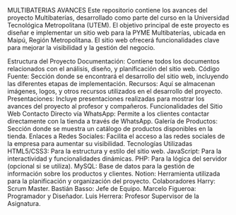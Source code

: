 MULTIBATERIAS AVANCES
Este repositorio contiene los avances del proyecto Multibaterías, desarrollado como parte del curso en la Universidad Tecnológica Metropolitana (UTEM). El objetivo principal de este proyecto es diseñar e implementar un sitio web para la PYME Multibaterías, ubicada en Maipú, Región Metropolitana. El sitio web ofrecerá funcionalidades clave para mejorar la visibilidad y la gestión del negocio.

Estructura del Proyecto
Documentación: Contiene todos los documentos relacionados con el análisis, diseño, y planificación del sitio web.
Código Fuente: Sección donde se encontrará el desarrollo del sitio web, incluyendo las diferentes etapas de implementación.
Recursos: Aquí se almacenan imágenes, logos, y otros recursos utilizados en el desarrollo del proyecto.
Presentaciones: Incluye presentaciones realizadas para mostrar los avances del proyecto al profesor y compañeros.
Funcionalidades del Sitio Web
Contacto Directo vía WhatsApp: Permite a los clientes contactar directamente con la tienda a través de WhatsApp.
Galería de Productos: Sección donde se muestra un catálogo de productos disponibles en la tienda.
Enlaces a Redes Sociales: Facilita el acceso a las redes sociales de la empresa para aumentar su visibilidad.
Tecnologías Utilizadas
HTML5/CSS3: Para la estructura y estilo del sitio web.
JavaScript: Para la interactividad y funcionalidades dinámicas.
PHP: Para la lógica del servidor (opcional si se utiliza).
MySQL: Base de datos para la gestión de información sobre los productos y clientes.
Notion: Herramienta utilizada para la planificación y organización del proyecto.
Colaboradores
Harry: Scrum Master.
Bastián Basso: Jefe de Equipo.
Marcelo Figueroa: Programador y Diseñador.
Luis Herrera: Profesor Supervisor de la Asignatura.
